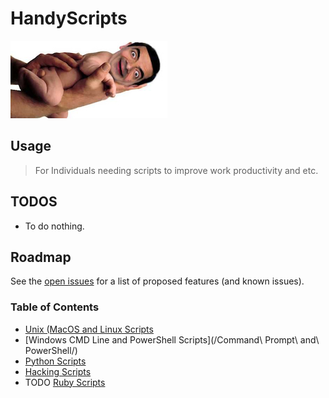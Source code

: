 # HandyScripts
![](/img/bean.jpg)

## Usage

> For Individuals needing scripts to improve work productivity and etc.


## TODOS

- To do nothing.

## Roadmap

See the [open issues](https://github.com/austinsonger/HandyScripts/issues) for a list of proposed features (and known issues).


### Table of Contents

- [Unix (MacOS and Linux Scripts](https://github.com/austinsonger/HandyScripts/tree/master/Linux.Bash.MacOS)
- [Windows CMD Line and PowerShell Scripts](/Command\ Prompt\ and\ PowerShell/)
- [Python Scripts](https://github.com/austinsonger/HandyScripts/tree/master/Python)
- [Hacking Scripts](/Hacking)
- TODO [Ruby Scripts]()

